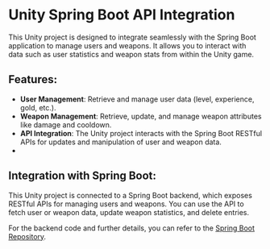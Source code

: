 # Unity Spring Boot API Integration

This Unity project is designed to integrate seamlessly with the Spring Boot application to manage users and weapons. It allows you to interact with data such as user statistics and weapon stats from within the Unity game.

## Features:

- **User Management**: Retrieve and manage user data (level, experience, gold, etc.).
- **Weapon Management**: Retrieve, update, and manage weapon attributes like damage and cooldown.
- **API Integration**: The Unity project interacts with the Spring Boot RESTful APIs for updates and manipulation of user and weapon data.
- 
## Integration with Spring Boot:

This Unity project is connected to a Spring Boot backend, which exposes RESTful APIs for managing users and weapons. You can use the API to fetch user or weapon data, update weapon statistics, and delete entries.

For the backend code and further details, you can refer to the [Spring Boot Repository](https://github.com/Muhammet933321/SpringBootAPI.git).
